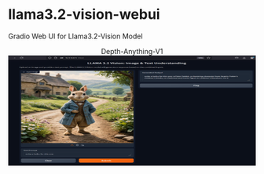 # llama3.2-vision-webui
Gradio Web UI for Llama3.2-Vision Model


<p align="center">
  Depth-Anything-V1
  <img src="image.png" height="225px" width="720px" />
</p>
